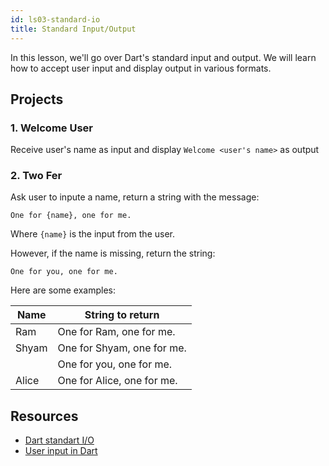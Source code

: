 ```yaml
---
id: ls03-standard-io
title: Standard Input/Output
---
```


In this lesson, we'll go over Dart's standard input and output. We will learn how to accept user input and display output in various formats.

## Projects

### 1. Welcome User

Receive user's name as input and display `Welcome <user's name>` as output

### 2. Two Fer

Ask user to inpute a name, return a string with the message:

```
One for {name}, one for me.
```

Where `{name}` is the input from the user.

However, if the name is missing, return the string:

```
One for you, one for me.
```

Here are some examples:

| Name  | String to return           |
| ----- | -------------------------- |
| Ram   | One for Ram, one for me.   |
| Shyam | One for Shyam, one for me. |
|       | One for you, one for me.   |
| Alice | One for Alice, one for me. |

## Resources

- [Dart standart I/O](https://www.geeksforgeeks.org/dart-standard-input-output/)
- [User input in Dart](https://dart-tutorial.com/introduction-and-basics/user-input-in-dart/)
